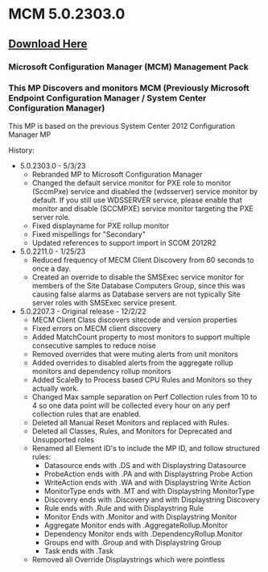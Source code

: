# MCM 5.0.2303.0

## [Download Here][Download]

[Download]: https://github.com/thekevinholman/MECM/archive/refs/heads/main.zip

### Microsoft Configuration Manager (MCM) Management Pack  
### This MP Discovers and monitors MCM (Previously Microsoft Endpoint Configuration Manager / System Center Configuration Manager)

This MP is based on the previous System Center 2012 Configuration Manager MP

History:
* 5.0.2303.0 - 5/3/23
  * Rebranded MP to Microsoft Configuration Manager
  * Changed the default service monitor for PXE role to monitor (SccmPxe) service and disabled the (wdsserver) service monitor by default.  If you still use WDSSERVER service, please enable that monitor and disable (SCCMPXE) service monitor targeting the PXE server role.
  * Fixed displayname for PXE rollup monitor
  * Fixed mispellings for "Secondary"
  * Updated references to support import in SCOM 2012R2
* 5.0.2211.0 - 1/25/23
  * Reduced frequency of MECM Client Discovery from 60 seconds to once a day.
  * Created an override to disable the SMSExec service monitor for members of the Site Database Computers Group, since this was causing false alarms as Database servers are not typically Site server roles with SMSExec service present.
* 5.0.2207.3 - Original release - 12/2/22
  * MECM Client Class discovers sitecode and version properties
  * Fixed errors on MECM client discovery
  * Added MatchCount property to most monitors to support multiple consecutive samples to reduce noise
  * Removed overrides that were muting alerts from unit monitors
  * Added overrides to disabled alerts from the aggregate rollup monitors and dependency rollup monitors
  * Added ScaleBy to Process based CPU Rules and Monitors so they actually work.
  * Changed Max sample separation on Perf Collection rules from 10 to 4 so one data point will be collected every hour on any perf collection rules that are enabled.
  * Deleted all Manual Reset Monitors and replaced with Rules.
  * Deleted all Classes, Rules, and Monitors for Deprecated and Unsupported roles  
  * Renamed all Element ID's to include the MP ID, and follow structured rules:
    * Datasource ends with .DS and with Displaystring Datasource
    * ProbeAction ends with .PA and with Displaystring Probe Action
    * WriteAction ends with .WA and with Displaystring Write Action
    * MonitorType ends with .MT and with Displaystring MonitorType
    * Discovery ends with .Discovery and with Displaystring Discovery
    * Rule ends with .Rule and with Displaystring Rule
    * Monitor Ends with .Monitor and with Displaystring Monitor
    * Aggregate Monitor ends with .AggregateRollup.Monitor
    * Dependency Monitor ends with .DependencyRollup.Monitor
    * Groups end with .Group and with Displaystring Group
    * Task ends with .Task
  * Removed all Override Displaystrings which were pointless
